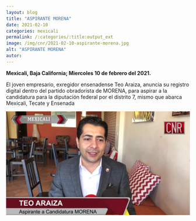```yaml
---
layout: blog
title: "ASPIRANTE MORENA"
date: 2021-02-10
categories: mexicali
permalink: /:categories/:title:output_ext
image: /img/cnr/2021-02-10-aspirante-morena.jpg
alt: "ASPIRANTE MORENA"
autor:
---
```


**Mexicali, Baja California; Miercoles 10 de febrero del 2021.** 

El joven empresario, exregidor ensenadense Teo Araiza, anuncia su registro digital dentro del partido obradorista de MORENA, para aspirar a la candidatura para la diputación federal por el distrito 7, mismo que abarca Mexicali, Tecate y Ensenada

<div id="carouselExampleSlidesOnly" class="carousel slide" data-ride="carousel">
  <div class="carousel-inner">
    <div class="carousel-item active">
       <img class="d-block w-100" src="/img/cnr/2021-02-10-aspirante-morena.jpg" loading="lazy"  alt="ASPIRANTE MORENA">
    </div>
  </div>
</div>